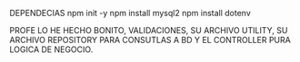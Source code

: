 DEPENDECIAS
npm init -y
npm install mysql2
npm install dotenv

PROFE LO HE HECHO BONITO, VALIDACIONES,
SU ARCHIVO UTILITY, SU ARCHIVO REPOSITORY 
PARA CONSUTLAS A BD Y EL CONTROLLER PURA 
LOGICA DE NEGOCIO.